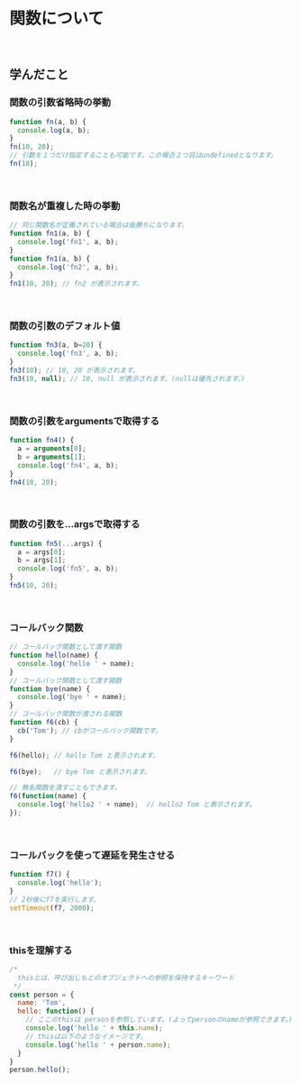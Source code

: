 # 関数について

<!-- START doctoc generated TOC please keep comment here to allow auto update -->
<!-- END doctoc generated TOC please keep comment here to allow auto update -->
<br>


## 学んだこと
### 関数の引数省略時の挙動
```javascript
function fn(a, b) {
  console.log(a, b);
}
fn(10, 20);
// 引数を１つだけ指定することも可能です。この場合２つ目はundefinedとなります。
fn(10);
```
<br>

### 関数名が重複した時の挙動
```javascript
// 同じ関数名が定義されている場合は後勝ちになります。
function fn1(a, b) {
  console.log('fn1', a, b);
}
function fn1(a, b) {
  console.log('fn2', a, b);
}
fn1(10, 20); // fn2 が表示されます。
```
<br>

### 関数の引数のデフォルト値
```javascript
function fn3(a, b=20) {
  console.log('fn3', a, b);
}
fn3(10); // 10, 20 が表示されます。
fn3(10, null); // 10, null が表示されます。(nullは優先されます。)
```
<br>

### 関数の引数をargumentsで取得する
```javascript
function fn4() {
  a = arguments[0];
  b = arguments[1];
  console.log('fn4', a, b);
}
fn4(10, 20);
```
<br>

### 関数の引数を...argsで取得する
```javascript
function fn5(...args) {
  a = args[0];
  b = args[1];
  console.log('fn5', a, b);
}
fn5(10, 20);
```
<br>

### コールバック関数
```javascript
// コールバック関数として渡す関数
function hello(name) {
  console.log('hello ' + name);
}
// コールバック関数として渡す関数
function bye(name) {
  console.log('bye ' + name);
}
// コールバック関数が渡される関数
function f6(cb) {
  cb('Tom'); // cbがコールバック関数です。
}

f6(hello); // hello Tom と表示されます。

f6(bye);   // bye Tom と表示されます。

// 無名関数を渡すこともできます。
f6(function(name) {
  console.log('hello2 ' + name);  // hello2 Tom と表示されます。
});
```
<br>

### コールバックを使って遅延を発生させる
```javascript
function f7() {
  console.log('hello');
}
// 2秒後にf7を実行します。
setTimeout(f7, 2000);
```
<br>

### thisを理解する
```javascript
/* 
  thisとは、呼び出しもとのオブジェクトへの参照を保持するキーワード
 */
const person = {
  name: 'Tom',
  hello: function() {
    // ここのthisは personを参照しています。(よってpersonのnameが参照できます。)
    console.log('hello ' + this.name);
    // thisは以下のようなイメージです。
    console.log('hello ' + person.name);
  }
}
person.hello();
```
<br>

### 
```javascript
```
<br>

### 
```javascript
```
<br>

### 
```javascript
```
<br>

### 
```javascript
```
<br>